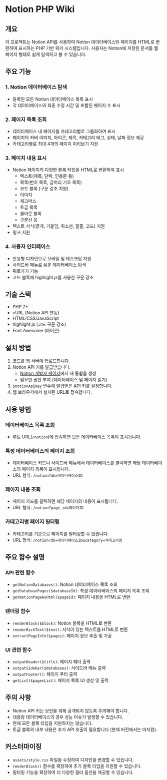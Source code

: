 # Notion PHP Wiki

## 개요
이 프로젝트는 Notion API를 사용하여 Notion 데이터베이스와 페이지를 HTML로 변환하여 표시하는 PHP 기반 위키 시스템입니다. 사용자는 Notion에 저장된 문서를 웹 페이지 형태로 쉽게 탐색하고 볼 수 있습니다.

## 주요 기능

### 1. Notion 데이터베이스 탐색
- 등록된 모든 Notion 데이터베이스 목록 표시
- 각 데이터베이스의 최종 수정 시간 및 포함된 페이지 수 표시

### 2. 페이지 목록 조회
- 데이터베이스 내 페이지를 카테고리별로 그룹화하여 표시
- 페이지의 커버 이미지, 아이콘, 제목, 카테고리 태그, 상태, 날짜 정보 제공
- 카테고리별로 최대 4개의 페이지 미리보기 지원

### 3. 페이지 내용 표시
- Notion 페이지의 다양한 블록 타입을 HTML로 변환하여 표시
  - 텍스트(제목, 단락, 인용문 등)
  - 목록(번호 목록, 글머리 기호 목록)
  - 코드 블록 (구문 강조 지원)
  - 이미지
  - 체크박스
  - 토글 목록
  - 콜아웃 블록
  - 구분선 등
- 텍스트 서식(굵게, 기울임, 취소선, 밑줄, 코드) 지원
- 링크 지원

### 4. 사용자 인터페이스
- 반응형 디자인으로 모바일 및 데스크탑 지원
- 사이드바 메뉴로 쉬운 데이터베이스 탐색
- 뒤로가기 기능
- 코드 블록에 highlight.js를 사용한 구문 강조

## 기술 스택
- PHP 7+
- cURL (Notion API 연동)
- HTML/CSS/JavaScript
- highlight.js (코드 구문 강조)
- Font Awesome (아이콘)

## 설치 방법

1. 코드를 웹 서버에 업로드합니다.
2. Notion API 키를 발급받습니다.
   - [Notion 개발자 페이지](https://developers.notion.com/)에서 새 통합을 생성
   - 필요한 권한 부여 (데이터베이스 및 페이지 읽기)
3. `$notionApiKey` 변수에 발급받은 API 키를 설정합니다.
4. 웹 브라우저에서 설치된 URL로 접속합니다.

## 사용 방법

### 데이터베이스 목록 조회
- 루트 URL(`/notion`)에 접속하면 모든 데이터베이스 목록이 표시됩니다.

### 특정 데이터베이스의 페이지 조회
- 데이터베이스 카드나 사이드바 메뉴에서 데이터베이스를 클릭하면 해당 데이터베이스의 페이지 목록이 표시됩니다.
- URL 형식: `/notion?db=데이터베이스ID`

### 페이지 내용 조회
- 페이지 카드를 클릭하면 해당 페이지의 내용이 표시됩니다.
- URL 형식: `/notion?page_id=페이지ID`

### 카테고리별 페이지 필터링
- 카테고리를 기준으로 페이지를 필터링할 수 있습니다.
- URL 형식: `/notion?db=데이터베이스ID&category=카테고리명`

## 주요 함수 설명

### API 관련 함수
- `getNotionDatabases()`: Notion 데이터베이스 목록 조회
- `getDatabasePages($databaseId)`: 특정 데이터베이스의 페이지 목록 조회
- `getNotionPageAsHtml($pageId)`: 페이지 내용을 HTML로 변환

### 렌더링 함수
- `renderBlock($block)`: Notion 블록을 HTML로 변환
- `renderRichText($text)`: 서식이 있는 텍스트를 HTML로 변환
- `extractPageInfo($pages)`: 페이지 정보 추출 및 가공

### UI 관련 함수
- `outputHeader($title)`: 페이지 헤더 출력
- `outputSidebar($databases)`: 사이드바 메뉴 출력
- `outputFooter()`: 페이지 푸터 출력
- `getList($pagesList)`: 페이지 목록 UI 생성 및 출력

## 주의 사항
- Notion API 키는 보안을 위해 공개되지 않도록 주의해야 합니다.
- 대용량 데이터베이스의 경우 성능 이슈가 발생할 수 있습니다.
- 현재 모든 블록 타입을 지원하지는 않습니다.
- 토글 블록의 내부 내용은 추가 API 호출이 필요합니다 (현재 버전에서는 미지원).

## 커스터마이징
- `assets/style.css` 파일을 수정하여 디자인을 변경할 수 있습니다.
- `renderBlock()` 함수를 확장하여 추가 블록 타입을 지원할 수 있습니다.
- 필터링 기능을 확장하여 더 다양한 필터 옵션을 제공할 수 있습니다.